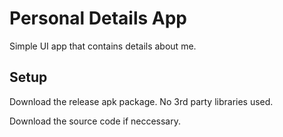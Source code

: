 # Personal Details App

Simple UI app that contains details about me.


## Setup

Download the release apk package.
No 3rd party libraries used.

Download the source code if neccessary.

